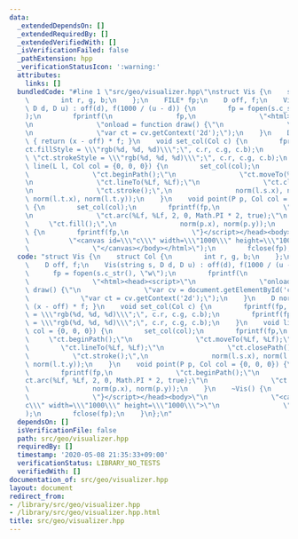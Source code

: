 ```yaml
---
data:
  _extendedDependsOn: []
  _extendedRequiredBy: []
  _extendedVerifiedWith: []
  _isVerificationFailed: false
  _pathExtension: hpp
  _verificationStatusIcon: ':warning:'
  attributes:
    links: []
  bundledCode: "#line 1 \"src/geo/visualizer.hpp\"\nstruct Vis {\n    struct Col {\n\
    \        int r, g, b;\n    };\n    FILE* fp;\n    D off, f;\n    Vis(string s,\
    \ D d, D u) : off(d), f(1000 / (u - d)) {\n        fp = fopen(s.c_str(), \"w\"\
    );\n        fprintf(\n                fp,\n                \"<html><head><script>\"\
    \n                \"onload = function draw() {\"\n                \"var cv = document.getElementById('c');\"\
    \n                \"var ct = cv.getContext('2d');\");\n    }\n    D norm(D x)\
    \ { return (x - off) * f; }\n    void set_col(Col c) {\n        fprintf(fp, \"\
    ct.fillStyle = \\\"rgb(%d, %d, %d)\\\";\", c.r, c.g, c.b);\n        fprintf(fp,\
    \ \"ct.strokeStyle = \\\"rgb(%d, %d, %d)\\\";\", c.r, c.g, c.b);\n    }\n    void\
    \ line(L l, Col col = {0, 0, 0}) {\n        set_col(col);\n        fprintf(fp,\n\
    \                \"ct.beginPath();\"\n                \"ct.moveTo(%Lf, %Lf);\"\
    \n                \"ct.lineTo(%Lf, %Lf);\"\n                \"ct.closePath();\"\
    \n                \"ct.stroke();\",\n                norm(l.s.x), norm(l.s.y),\
    \ norm(l.t.x), norm(l.t.y));\n    }\n    void point(P p, Col col = {0, 0, 0})\
    \ {\n        set_col(col);\n        fprintf(fp,\n                \"ct.beginPath();\"\
    \n                \"ct.arc(%Lf, %Lf, 2, 0, Math.PI * 2, true);\"\n           \
    \     \"ct.fill();\",\n                norm(p.x), norm(p.y));\n    }\n    ~Vis()\
    \ {\n        fprintf(fp,\n                \"}</script></head><body>\"\n      \
    \          \"<canvas id=\\\"c\\\" width=\\\"1000\\\" height=\\\"1000\\\">\"\n\
    \                \"</canvas></body></html>\");\n        fclose(fp);\n    }\n};\n"
  code: "struct Vis {\n    struct Col {\n        int r, g, b;\n    };\n    FILE* fp;\n\
    \    D off, f;\n    Vis(string s, D d, D u) : off(d), f(1000 / (u - d)) {\n  \
    \      fp = fopen(s.c_str(), \"w\");\n        fprintf(\n                fp,\n\
    \                \"<html><head><script>\"\n                \"onload = function\
    \ draw() {\"\n                \"var cv = document.getElementById('c');\"\n   \
    \             \"var ct = cv.getContext('2d');\");\n    }\n    D norm(D x) { return\
    \ (x - off) * f; }\n    void set_col(Col c) {\n        fprintf(fp, \"ct.fillStyle\
    \ = \\\"rgb(%d, %d, %d)\\\";\", c.r, c.g, c.b);\n        fprintf(fp, \"ct.strokeStyle\
    \ = \\\"rgb(%d, %d, %d)\\\";\", c.r, c.g, c.b);\n    }\n    void line(L l, Col\
    \ col = {0, 0, 0}) {\n        set_col(col);\n        fprintf(fp,\n           \
    \     \"ct.beginPath();\"\n                \"ct.moveTo(%Lf, %Lf);\"\n        \
    \        \"ct.lineTo(%Lf, %Lf);\"\n                \"ct.closePath();\"\n     \
    \           \"ct.stroke();\",\n                norm(l.s.x), norm(l.s.y), norm(l.t.x),\
    \ norm(l.t.y));\n    }\n    void point(P p, Col col = {0, 0, 0}) {\n        set_col(col);\n\
    \        fprintf(fp,\n                \"ct.beginPath();\"\n                \"\
    ct.arc(%Lf, %Lf, 2, 0, Math.PI * 2, true);\"\n                \"ct.fill();\",\n\
    \                norm(p.x), norm(p.y));\n    }\n    ~Vis() {\n        fprintf(fp,\n\
    \                \"}</script></head><body>\"\n                \"<canvas id=\\\"\
    c\\\" width=\\\"1000\\\" height=\\\"1000\\\">\"\n                \"</canvas></body></html>\"\
    );\n        fclose(fp);\n    }\n};\n"
  dependsOn: []
  isVerificationFile: false
  path: src/geo/visualizer.hpp
  requiredBy: []
  timestamp: '2020-05-08 21:35:33+09:00'
  verificationStatus: LIBRARY_NO_TESTS
  verifiedWith: []
documentation_of: src/geo/visualizer.hpp
layout: document
redirect_from:
- /library/src/geo/visualizer.hpp
- /library/src/geo/visualizer.hpp.html
title: src/geo/visualizer.hpp
---
```

